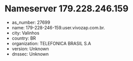 # Nameserver 179.228.246.159

* as_number: 27699
* name: 179-228-246-159.user.vivozap.com.br.
* city: Valinhos
* country: BR
* organization: TELEFONICA BRASIL S.A
* version: Unknown
* dnssec: Unknown
